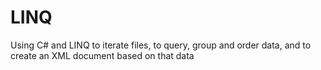 # LINQ
Using C# and LINQ to iterate files, to query, group and order data, and to create an XML document based on that data
